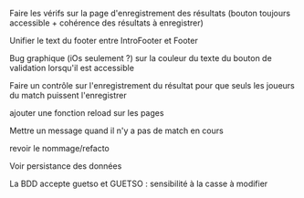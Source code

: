 Faire les vérifs sur la page d'enregistrement des résultats (bouton toujours accessible + cohérence des résultats à enregistrer)

Unifier le text du footer entre IntroFooter et Footer

Bug graphique (iOs seulement ?) sur la couleur du texte du bouton de validation lorsqu'il est accessible

Faire un contrôle sur l'enregistrement du résultat pour que seuls les joueurs du match puissent l'enregistrer

ajouter une fonction reload sur les pages

Mettre un message quand il n'y a pas de match en cours

revoir le nommage/refacto

Voir persistance des données

La BDD accepte guetso et GUETSO : sensibilité à la casse à modifier